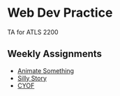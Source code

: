 # Web Dev Practice
TA for ATLS 2200
## Weekly Assignments
* [Animate Something]( https://gibo8481.github.io/Intro-to-Web/animate-something/wa8.html)
* [Silly Story]( https://gibo8481.github.io/Intro-to-Web/silly-story/wa10.html)
* [CYOF]( https://gibo8481.github.io/Intro-to-Web/cyof/function-start.html)

